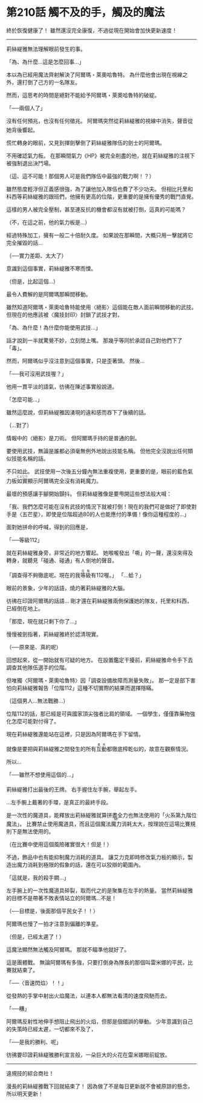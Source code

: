 # 第210話 觸不及的手，觸及的魔法

終於恢復健康了！
雖然還沒完全康復，不過從現在開始會加快更新速度！

---

莉絲緹雅無法理解眼前發生的事。

「為、為什麼...這是怎麼回事...」

本以為已經用魔法齊射解決了阿爾瑪・萊奧哈魯特。
為什麼他會出現在視線之外，還打倒了己方的一名隊友。

然而，這思考的時間是絕對不能給予阿爾瑪・萊奧哈魯特的破綻。


「──兩個人了」


沒有任何預兆，也沒有任何徵兆。
阿爾瑪突然從莉絲緹雅的視線中消失，聲音從她<ruby>背後<rt>・・</rt></ruby>響起。

慌忙轉身的眼前，又見到揮劍擊倒了莉絲緹雅隊伍的劍士的阿爾瑪。

不用確認氣力板。
在那瞬間氣力《HP》被完全削盡的他，就在莉絲緹雅的注視下被強制退出決鬥場。

（這、這不可能！那個男人可是我們隊伍中最強的戰力啊！？）

雖然態度輕浮但正義感很強，為了讓他加入隊伍也費了不少功夫。
但相比托里和科西等莉絲緹雅的跟班們，他擁有更高的位階，更重要的是擁有優秀的戰鬥直覺。

這樣的男人被完全壓制，甚至連反抗的機會都沒有就被打倒，這真的可能嗎？

（不，在這之前，他的氣力板是...）

經過特殊加工，擁有一般二十倍耐久度。
如果說在那瞬間，大概只用一擊就將它完全摧毀的話...

（──實力差距、太大了）

意識到這個事實，莉絲緹雅不寒而慄。

（但是，比起這個...）

最令人費解的是阿爾瑪那瞬間移動。

雖然知道阿爾瑪・萊奧哈魯特能使用〈絕影〉這個能在敵人面前瞬間移動的武技。
但現在的他應該被〈魔技封印〉封鎖了武技才對。

「為、為什麼！為什麼你能使用武技...」

話才說到一半就驚覺不妙，立刻閉上嘴。
那幾乎等同於承認自己對他們下了「毒」。

然而，阿爾瑪似乎沒注意到這個事實，只是歪著頭。
然後...


「──我可沒用武技喔？」


他用一貫平淡的語氣，彷彿在陳述事實般說道。

「怎麼可能...」

雖然這麼說，但莉絲緹雅因湧現的違和感而吞下了後續的話。

（...對了）

情報中的〈絕影〉是刀術。
但阿爾瑪手持的是普通的劍。

要使用武技，無論是誰都必須毫無例外地說出技能名稱。
但他完全沒說出任何類似技能名稱的話。

不只如此。
武技使用一次後五分鐘內無法重複使用，更重要的是，眼前的藍色氣力板<ruby>如實<rt>にょじつ</rt></ruby>顯示阿爾瑪完全沒有消耗<ruby>魔力<rt>MP</rt></ruby>。

最壞的預感讓手腳開始顫抖。
但莉絲緹雅像是要甩開這些想法般大喊：

「我、我們怎麼可能在沒有武技的情況下就被打倒！現在的我們可是做好了即使對手是〈五芒星〉，即使是位階超過80的人也能應付的準備！像你這種程度的...」

面對她拼命的呼喊，得到的回應是，


「──等級112」


就在莉絲緹雅身旁，非常近的地方響起。
她喉嚨發出「嘶」的一聲，還沒來得及轉身，就聽見「碰通、碰通」有人倒地的聲音。

「調查得不夠徹底呢。現在的我<ruby>等級<rt>位階</rt></ruby>有112喔。」
「...蛤？」

眼前的景象，少年的話語，燒灼著莉絲緹雅的大腦。

彷彿在印證阿爾瑪的話語...
剛才還在莉絲緹雅兩側保護她的隊友，托里和科西，已經倒在地上。

「那麼，現在就只剩下你了...」

慢慢被劍指著，莉絲緹雅終於認清現實。


（──原來是、真的呢）


回想起來，從一開始就有可疑的地方。
在設置鑑定干擾前，莉絲緹雅命令手下去調查其他隊伍選手的位階。

但唯獨〈阿爾瑪・萊奧哈魯特〉因「調查設備故障而測量失敗」。
那一定是部下害怕向莉絲緹雅報告「位階112」這種不切實際的結果而選擇隱瞞。

（這個男人...無法戰勝...）

位階112的話，那已經是可與國家頂尖強者比肩的領域。
一個學生，僅僅靠藥物強化怎麼可能對付得了。

現在莉絲緹雅還能站在這裡，只是因為阿爾瑪在手下留情。

就像是要把與莉絲緹雅之間發生的所有<ruby>互動<rt>事件</rt></ruby>都徹底榨乾似的，故意在觀察情況。

所以...


「──雖然不想使用這個的...」


莉絲緹雅打出最後的王牌。
右手握住<ruby>左手腕<rt>・・・・</rt></ruby>，舉起左手。

...左手腕上戴著的手環，是真正的最終手段。

是一次性的魔道具，能釋放出莉絲緹雅就算拼盡全力也無法使用的「火系第九階位魔法」。
比賽禁止使用魔道具，而且這個魔法<ruby>魔力<rt>MP</rt></ruby>消耗太大，按理說在這場比賽規則下是無法使用的。

（在比賽中使用這個風險確實很大！但是！）

不過，飾品中也有能抑制魔力消耗的道具。
讓艾力克即時修改氣力板的顯示，製造出魔力消耗到極限的假象的話，還在可以狡辯的範圍內。

「這就是，我的殺手鐧...」

左手腕上的一次性魔道具碎裂，取而代之的是聚集在左手的熱量。
當然莉絲緹雅的目標不是帶著不敗表情站立的阿爾瑪...不是！


（──目標是，後面那個平民女子！！）


阿爾瑪也慢了一拍才注意到偏離的準星。

（但是，已經太遲了！）

這魔法顯然無法觸及阿爾瑪。
那就不瞄準他就好了。

這是團體戰。
無論阿爾瑪有多強，只要打倒身為隊長的那個叫雷米娜的平民，比賽就結束了。



「──〈音速閃焰〉！！」



從發熱的手掌中射出火焰魔法，以連本人都無法看清的速度飛馳而去。

「──糟」

阿爾瑪反射性地伸手想阻止飛出的火焰，但那是個錯誤的舉動。
少年意識到自己的失策時已經太遲，一切都來不及了，


「──是我的勝利、呢」


彷彿要印證莉絲緹雅勝利宣言般，一朵巨大的火花在雷米娜眼前綻放。

---

違規技的綜合商社！


漫長的莉絲緹雅戰下回就結束了！
因為做了不是每日更新就不會被原諒的懸念，所以明天更新！
